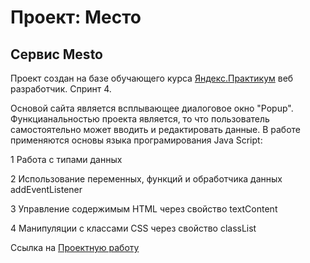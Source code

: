 # Проект: Место

## Сервис Mesto
Проект создан на базе обучающего курса [Яндекс.Практикум](https://practicum.yandex.ru/profile/web/) веб разработчик. Спринт 4.
 
Основой сайта является всплывающее диалоговое окно "Popup". Функцианальностью проекта является, то что пользователь самостоятельно может вводить и редактировать данные.
В  работе применяются основы языка програмирования Java Script:

1 Работа c типами данных

2 Использование переменных, функций и обработчика данных addEventListener

3 Управление содержимым HTML через свойство textContent

4 Манипуляции с классами CSS через свойство classList

Ссылка на [Проектную работу](https://gutkati.github.io/mesto/)


